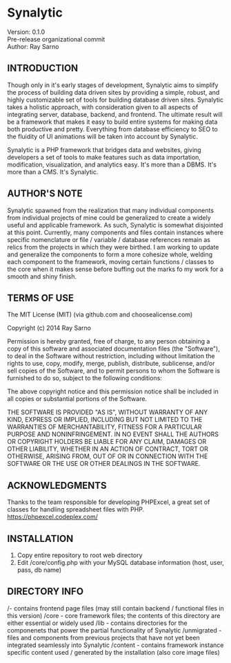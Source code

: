 Synalytic
=============

Version: 0.1.0<br />
Pre-release organizational commit<br />
Author: Ray Sarno<br />

INTRODUCTION
-------------

Though only in it's early stages of development, Synalytic aims to simplify the process of building data driven sites by providing a simple, robust, and highly customizable set of tools for building database driven sites.  Synalytic takes a holistic approach, with consideration given to all aspects of integrating server, database, backend, and frontend.  The ultimate result will be a framework that makes it easy to build entire systems for making data both productive and pretty.  Everything from database efficiency to SEO to the fluidity of UI animations will be taken into account by Synalytic.   

Synalytic is a PHP framework that bridges data and websites, giving developers a set of tools to make features such as data importation, modification, visualization, and analytics easy.  It's more than a DBMS.  It's more than a CMS.  It's Synalytic.


AUTHOR'S NOTE
-------------

Synalytic spawned from the realization that many individual components from individual projects of mine could be generalized to create a widely useful and applicable framework.  As such, Synalytic is somewhat disjointed at this point.  Currently, many components and files contain instances where specific nomenclature or file / variable / database references remain as relics from the projects in which they were birthed.  I am working to update and generalize the components to form a more cohesize whole, welding each component to the framework, moving certain functions / classes to the core when it makes sense before buffing out the marks fo my work for a smooth and shiny finish.


TERMS OF USE 
-------------

The MIT License (MIT)
(via github.com and choosealicense.com)

Copyright (c) 2014 Ray Sarno

Permission is hereby granted, free of charge, to any person obtaining a copy
of this software and associated documentation files (the "Software"), to deal
in the Software without restriction, including without limitation the rights
to use, copy, modify, merge, publish, distribute, sublicense, and/or sell
copies of the Software, and to permit persons to whom the Software is
furnished to do so, subject to the following conditions:

The above copyright notice and this permission notice shall be included in all
copies or substantial portions of the Software.

THE SOFTWARE IS PROVIDED "AS IS", WITHOUT WARRANTY OF ANY KIND, EXPRESS OR
IMPLIED, INCLUDING BUT NOT LIMITED TO THE WARRANTIES OF MERCHANTABILITY,
FITNESS FOR A PARTICULAR PURPOSE AND NONINFRINGEMENT. IN NO EVENT SHALL THE
AUTHORS OR COPYRIGHT HOLDERS BE LIABLE FOR ANY CLAIM, DAMAGES OR OTHER
LIABILITY, WHETHER IN AN ACTION OF CONTRACT, TORT OR OTHERWISE, ARISING FROM,
OUT OF OR IN CONNECTION WITH THE SOFTWARE OR THE USE OR OTHER DEALINGS IN THE
SOFTWARE.


ACKNOWLEDGMENTS
-------------

Thanks to the team responsible for developing PHPExcel, a great set of classes for handling spreadsheet files with PHP. 
https://phpexcel.codeplex.com/ 


INSTALLATION
-------------

1. Copy entire repository to root web directory
2. Edit /core/config.php with your MySQL database information (host, user, pass, db name)


DIRECTORY INFO
-------------

<span style="width:200px">/</span>- contains frontend page files (may still contain backend / functional files in this version)
/core					- core framework files; the contents of this directory are either essential or widely used
/lib 					- contains directories for the componenets that power the partial functionality of Synalytic
/unmigrated 			- files and components from previous projects that have not yet been integrated seamlessly into Synalytic
/content				- contains framework instance specific content used / generated by the installation (also core image files)




